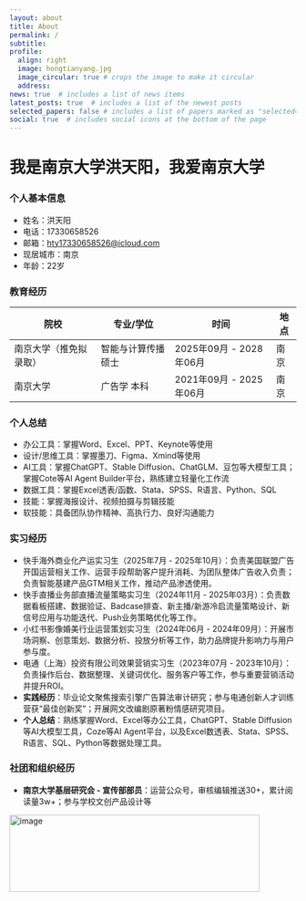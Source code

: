 ```yaml
---
layout: about
title: About
permalink: /
subtitle: 
profile:
  align: right
  image: hongtianyang.jpg
  image_circular: true # crops the image to make it circular
  address: 
news: true  # includes a list of news items
latest_posts: true  # includes a list of the newest posts
selected_papers: false # includes a list of papers marked as "selected={true}"
social: true  # includes social icons at the bottom of the page
---
```


# 我是南京大学**洪天阳**，我爱南京大学  



### 个人基本信息
- 姓名：洪天阳
- 电话：17330658526
- 邮箱：hty17330658526@icloud.com
- 现居城市：南京
- 年龄：22岁


### 教育经历
| 院校                 | 专业/学位               | 时间                | 地点 |
|----------------------|------------------------|---------------------|------|
| 南京大学（推免拟录取） | 智能与计算传播 硕士     | 2025年09月 - 2028年06月 | 南京 |
| 南京大学             | 广告学 本科             | 2021年09月 - 2025年06月 | 南京 |


### 个人总结
- 办公工具：掌握Word、Excel、PPT、Keynote等使用
- 设计/思维工具：掌握墨刀、Figma、Xmind等使用
- AI工具：掌握ChatGPT、Stable Diffusion、ChatGLM、豆包等大模型工具；掌握Cote等AI Agent Builder平台，熟练建立轻量化工作流
- 数据工具：掌握Excel透表/函数、Stata、SPSS、R语言、Python、SQL
- 技能：掌握海报设计、视频拍摄与剪辑技能
- 软技能：具备团队协作精神、高执行力、良好沟通能力


### 实习经历
  - 快手海外商业化产运实习生（2025年7月 - 2025年10月）：负责美国联盟广告开国运营相关工作、运营手段帮助客户提升消耗、为团队整体广告收入负责；负责智能基建产品GTM相关工作，推动产品渗透使用。
  - 快手直播业务部直播流量策略实习生（2024年11月 - 2025年03月）：负责数据看板搭建、数据验证、Badcase排查、新主播/新游冷启流量策略设计、新信号应用与功能迭代、Push业务策略优化等工作。
  - 小红书影像婚美行业运营策划实习生（2024年06月 - 2024年09月）：开展市场洞察、创意策划、数据分析、投放分析等工作，助力品牌提升影响力与用户参与度。
  - 电通（上海）投资有限公司效果营销实习生（2023年07月 - 2023年10月）：负责操作后台、数据整理、关键词优化、服务客户等工作，参与重要营销活动并提升ROI。
- **实践经历**：毕业论文聚焦搜索引擎广告算法审计研究；参与电通创新人才训练营获“最佳创新奖”；开展网文改编剧原著粉情感研究项目。
- **个人总结**：熟练掌握Word、Excel等办公工具，ChatGPT、Stable Diffusion等AI大模型工具，Coze等AI Agent平台，以及Excel数透表、Stata、SPSS、R语言、SQL、Python等数据处理工具。



### 社团和组织经历
- **南京大学基层研究会 - 宣传部部员**：运营公众号，审核编辑推送30+，累计阅读量3w+；参与学校文创产品设计等



<img width="439" height="135" alt="image" src="https://github.com/user-attachments/assets/4127c469-2899-4841-82a4-ec600f6c1759" />




